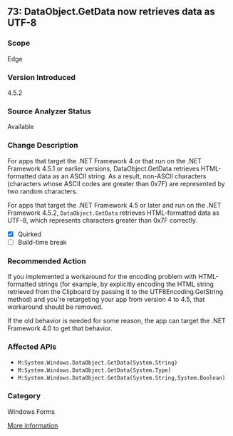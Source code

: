 ## 73: DataObject.GetData now retrieves data as UTF-8

### Scope
Edge

### Version Introduced
4.5.2

### Source Analyzer Status
Available

### Change Description
For apps that target the .NET Framework 4 or that run on the .NET Framework 4.5.1 or earlier versions, DataObject.GetData retrieves HTML-formatted data as an ASCII string. As a result, non-ASCII characters (characters whose ASCII codes are greater than 0x7F) are represented by two random characters.

For apps that target the .NET Framework 4.5 or later and run on the .NET Framework 4.5.2, `DataObject.GetData` retrieves HTML-formatted data as UTF-8, which represents characters greater than 0x7F correctly.

- [x] Quirked
- [ ] Build-time break

### Recommended Action
If you implemented a workaround for the encoding problem with HTML-formatted strings (for example, by explicitly encoding the HTML string retrieved from the Clipboard by passing it to the UTF8Encoding.GetString method) and you're retargeting your app from version 4 to 4.5, that workaround should be removed.

If the old behavior is needed for some reason, the app can target the .NET Framework 4.0 to get that behavior.

### Affected APIs
* `M:System.Windows.DataObject.GetData(System.String)`
* `M:System.Windows.DataObject.GetData(System.Type)`
* `M:System.Windows.DataObject.GetData(System.String,System.Boolean)`

### Category
Windows Forms

[More information](https://msdn.microsoft.com/en-us/library/dn720772(v=vs.110).aspx#WinForms)

<!--
    ### Notes
    Don't know what data they're getting. Can give an informational diagnostic if we see the GetData APIs called, though.
-->
